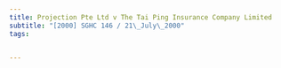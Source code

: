 ```yaml
---
title: Projection Pte Ltd v The Tai Ping Insurance Company Limited 
subtitle: "[2000] SGHC 146 / 21\_July\_2000"
tags:


---
```



